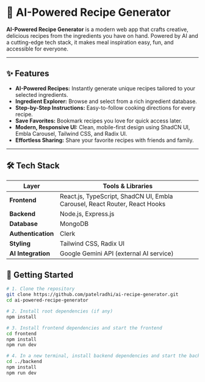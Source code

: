 # 🍳 AI-Powered Recipe Generator

**AI-Powered Recipe Generator** is a modern web app that crafts creative, delicious recipes from the ingredients you have on hand. Powered by AI and a cutting-edge tech stack, it makes meal inspiration easy, fun, and accessible for everyone.

---

## ✨ Features

-   **AI-Powered Recipes:** Instantly generate unique recipes tailored to your selected ingredients.
-   **Ingredient Explorer:** Browse and select from a rich ingredient database.
-   **Step-by-Step Instructions:** Easy-to-follow cooking directions for every recipe.
-   **Save Favorites:** Bookmark recipes you love for quick access later.
-   **Modern, Responsive UI:** Clean, mobile-first design using ShadCN UI, Embla Carousel, Tailwind CSS, and Radix UI.
-   **Effortless Sharing:** Share your favorite recipes with friends and family.

---

## 🛠️ Tech Stack

| Layer              | Tools & Libraries                                                          |
| ------------------ | -------------------------------------------------------------------------- |
| **Frontend**       | React.js, TypeScript, ShadCN UI, Embla Carousel, React Router, React Hooks |
| **Backend**        | Node.js, Express.js                                                        |
| **Database**       | MongoDB                                                                    |
| **Authentication** | Clerk                                                                      |
| **Styling**        | Tailwind CSS, Radix UI                                                     |
| **AI Integration** | Google Gemini API (external AI service)                                    |

## 🚀 Getting Started

```bash
# 1. Clone the repository
git clone https://github.com/patelradhi/ai-recipe-generator.git
cd ai-powered-recipe-generator

# 2. Install root dependencies (if any)
npm install

# 3. Install frontend dependencies and start the frontend
cd frontend
npm install
npm run dev

# 4. In a new terminal, install backend dependencies and start the backend
cd ../backend
npm install
npm run dev


```
